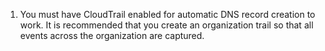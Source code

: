 1) You must have CloudTrail enabled for automatic DNS record creation to work. It is recommended that you create an organization trail so that all events across the organization are captured.